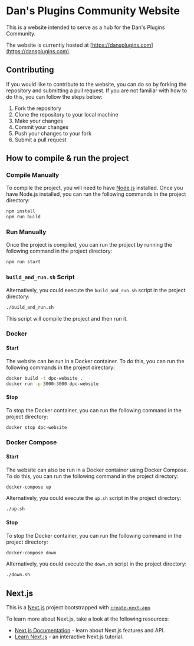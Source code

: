 # Dan's Plugins Community Website
This is a website intended to serve as a hub for the Dan's Plugins Community.

The website is currently hosted at [https://dansplugins.com](https://dansplugins.com).

## Contributing
If you would like to contribute to the website, you can do so by forking the repository and submitting a pull request. If you are not familiar with how to do this, you can follow the steps below:
1. Fork the repository
2. Clone the repository to your local machine
3. Make your changes
4. Commit your changes
5. Push your changes to your fork
6. Submit a pull request

## How to compile & run the project
### Compile Manually
To compile the project, you will need to have [Node.js](https://nodejs.org/en/) installed. Once you have Node.js installed, you can run the following commands in the project directory:

```bash
npm install
npm run build
```

### Run Manually
Once the project is compiled, you can run the project by running the following command in the project directory:

```bash
npm run start
```

### `build_and_run.sh` Script
Alternatively, you could execute the `build_and_run.sh` script in the project directory:

```bash
./build_and_run.sh
```

This script will compile the project and then run it.

### Docker
#### Start
The website can be run in a Docker container. To do this, you can run the following commands in the project directory:

```bash
docker build -t dpc-website .
docker run -p 3000:3000 dpc-website
```

#### Stop
To stop the Docker container, you can run the following command in the project directory:

```bash
docker stop dpc-website
```

### Docker Compose
#### Start
The website can also be run in a Docker container using Docker Compose. To do this, you can run the following command in the project directory:

```bash
docker-compose up
```

Alternatively, you could execute the `up.sh` script in the project directory:

```bash
./up.sh
```

#### Stop
To stop the Docker container, you can run the following command in the project directory:

```bash
docker-compose down
```

Alternatively, you could execute the `down.sh` script in the project directory:

```bash
./down.sh
```

## Next.js
This is a [Next.js](https://nextjs.org/) project bootstrapped with [`create-next-app`](https://github.com/vercel/next.js/tree/canary/packages/create-next-app).

To learn more about Next.js, take a look at the following resources:

- [Next.js Documentation](https://nextjs.org/docs) - learn about Next.js features and API.
- [Learn Next.js](https://nextjs.org/learn) - an interactive Next.js tutorial.